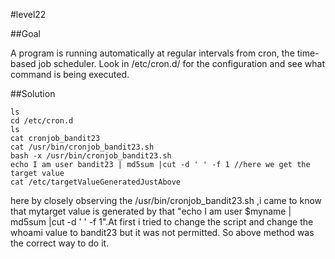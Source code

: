 #level22

##Goal

A program is running automatically at regular intervals from cron, the time-based job scheduler. Look in /etc/cron.d/ for the configuration and see what command is being executed.



##Solution
```
ls
cd /etc/cron.d
ls
cat cronjob_bandit23
cat /usr/bin/cronjob_bandit23.sh 
bash -x /usr/bin/cronjob_bandit23.sh 
echo I am user bandit23 | md5sum |cut -d ' ' -f 1 //here we get the target value
cat /etc/targetValueGeneratedJustAbove
```
here by closely observing the /usr/bin/cronjob_bandit23.sh ,i came to know that mytarget value is generated by that "echo I am user $myname | md5sum |cut -d ' ' -f 1".At first i tried to change the script and change the whoami value to bandit23 but it was not permitted. So above method was the correct way to do it.
